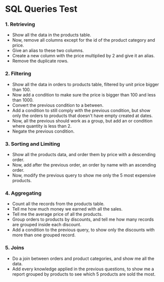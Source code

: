 # SQL Queries Test

### 1. Retrieving

- Show all the data in the products table.
- Now, remove all columns except for the id of the product category and price.
- Give an alias to these two columns.
- Create a new column with the price multiplied by 2 and give it an alias.
- Remove the duplicate rows.

### 2. Filtering

- Show all the data in orders to products table, filtered by unit price bigger than 100.
- Now add a condition to make sure the price is bigger than 100 and less than 1000.
- Convert the previous condition to a between.
- Add a condition to still comply with the previous condition, but show only the orders to products that doesn't have empty created at dates.
- Now, all the previous should work as a group, but add an or condition where quantity is less than 2.
- Negate the previous condition.

### 3. Sorting and Limiting

- Show all the products data, and order them by price with a descending order.
- Now, add after the previous order, an order by name with an ascending order.
- Now, modify the previous query to show me only the 5 most expensive products.

### 4. Aggregating

- Count all the records from the products table.
- Tell me how much money we earned with all the sales.
- Tell me the average price of all the products.
- Group orders to products by discounts, and tell me how many records are grouped inside each discount.
- Add a condition to the previous query, to show only the discounts with more than one grouped record.

### 5. Joins

- Do a join between orders and product categories, and show me all the data.
- Add every knowledge applied in the previous questions, to show me a report grouped by products to see which 5 products are sold the most.
